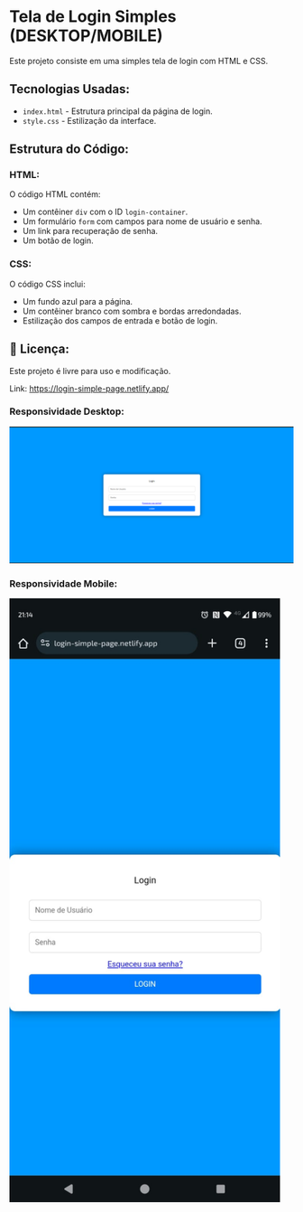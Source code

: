 # Tela de Login Simples (DESKTOP/MOBILE)
Este projeto consiste em uma simples tela de login com HTML e CSS.

## Tecnologias Usadas: <br>
- `index.html` - Estrutura principal da página de login.
- `style.css` - Estilização da interface.

## Estrutura do Código:
### HTML:
O código HTML contém:
- Um contêiner `div` com o ID `login-container`.
- Um formulário `form` com campos para nome de usuário e senha.
- Um link para recuperação de senha.
- Um botão de login.
### CSS:
O código CSS inclui:
- Um fundo azul para a página.
- Um contêiner branco com sombra e bordas arredondadas.
- Estilização dos campos de entrada e botão de login.

## 📜 Licença:
Este projeto é livre para uso e modificação.

Link: https://login-simple-page.netlify.app/

### Responsividade Desktop:
<img src="/readme/responsividade-desktop.png" width="720px">

### Responsividade Mobile:
<img src="/readme/responsividade-mobile.jpg" width="480px">